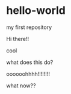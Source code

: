 # hello-world
my first repository

Hi there!!

cool

what does this do?

oooooohhhh!!!!!!!!


what now??
